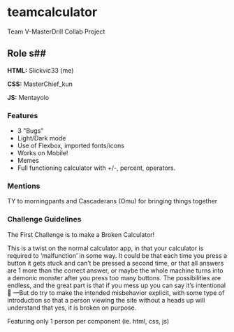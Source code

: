 # teamcalculator #
Team V-MasterDrill Collab Project

## Role s##

**HTML:** Slickvic33 (me)

**CSS:** MasterChief_kun

**JS:** Mentayolo

### Features ###
- 3 "Bugs"
- Light/Dark mode
- Use of Flexbox, imported fonts/icons
- Works on Mobile!
- Memes
- Full functioning calculator with +/-, percent, operators.

### Mentions ###
TY to morningpants and Cascaderans (Omu) for bringing things together

### Challenge Guidelines ###
The First Challenge is to make a Broken Calculator! 

This is a twist on the normal calculator app, in that your calculator is required to ‘malfunction’ in some way.  It could be that each time you press a button it gets stuck and can’t be pressed a second time, or that all answers are 1 more than the correct answer, or maybe the whole machine turns into a demonic monster after you press too many buttons. The possibilities are endless, and the great part is that if you mess up you can say it’s intentional 🤣 —But do try to make the intended misbehavior explicit, with some type of introduction so that a person viewing the site without a heads up will understand that yes, it is broken on purpose.

Featuring only 1 person per component (ie. html, css, js)
